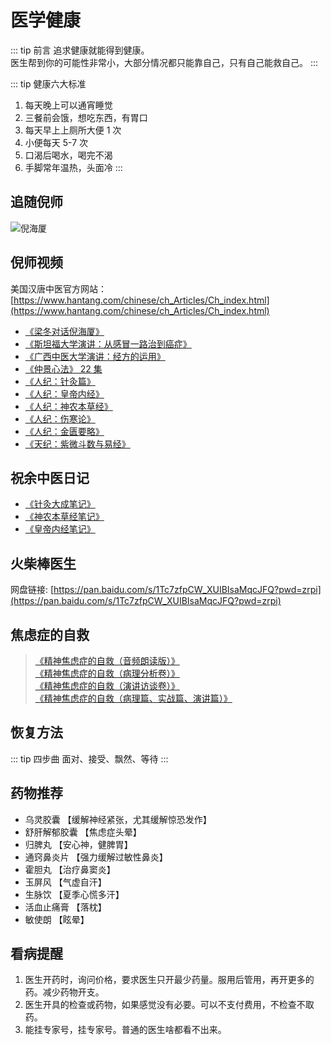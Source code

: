 # 医学健康

::: tip 前言
追求健康就能得到健康。  
医生帮到你的可能性非常小，大部分情况都只能靠自己，只有自己能救自己。
:::

::: tip 健康六大标准

1. 每天晚上可以通宵睡觉
2. 三餐前会饿，想吃东西，有胃口
3. 每天早上上厕所大便 1 次
4. 小便每天 5-7 次
5. 口渴后喝水，喝完不渴
6. 手脚常年温热，头面冷
   :::

## 追随倪师

![倪海厦](/nhx/nihaixia.png)

## 倪师视频

美国汉唐中医官方网站：[https://www.hantang.com/chinese/ch_Articles/Ch_index.html](https://www.hantang.com/chinese/ch_Articles/Ch_index.html)

- [《梁冬对话倪海厦》](https://www.ximalaya.com/album/30705544)
- [《斯坦福大学演讲：从感冒一路治到癌症》](https://www.bilibili.com/video/BV1K14y1T7LW/)
- [《广西中医大学演讲：经方的运用》](https://www.bilibili.com/video/BV17k4y1j7Cj/)
- [《仲景心法》 22 集](https://www.bilibili.com/video/BV1dD4y1s7TT/)
- [《人纪：针灸篇》](https://www.bilibili.com/video/BV1bd4y1F7Zo/)
- [《人纪：皇帝内经》](https://www.bilibili.com/video/BV1NM4y1M7yK/)
- [《人纪：神农本草经》](https://www.bilibili.com/video/BV1T44y1o7SL/)
- [《人纪：伤寒论》](https://www.bilibili.com/video/BV1ov4y1v7ap/)
- [《人纪：金匮要略》](https://www.bilibili.com/video/BV1uD4y1W7FS/)
- [《天纪：紫微斗数与易经》](https://www.bilibili.com/video/BV1Wd4y1t7uD/)

## 祝余中医日记

-  [《针灸大成笔记》](https://zhuanlan.zhihu.com/p/594439538)
-  [《神农本草经笔记》](https://zhuanlan.zhihu.com/p/12839943379)
-  [《皇帝内经笔记》](https://zhuanlan.zhihu.com/p/1723018433)

## 火柴棒医生

网盘链接: [https://pan.baidu.com/s/1Tc7zfpCW_XUIBIsaMqcJFQ?pwd=zrpi](https://pan.baidu.com/s/1Tc7zfpCW_XUIBIsaMqcJFQ?pwd=zrpi)  

## 焦虑症的自救

> [《精神焦虑症的自救（音频朗读版）》](https://jasonbai008.github.io/selfhelp)  
> [《精神焦虑症的自救（病理分析卷）》](https://jasonbai008.github.io/selfhelp/pdf/anxiety1.pdf)  
> [《精神焦虑症的自救（演讲访谈卷）》](https://jasonbai008.github.io/selfhelp/pdf/anxiety2.pdf)  
> [《精神焦虑症的自救（病理篇、实战篇、演讲篇）》](https://jasonbai008.github.io/selfhelp/pdf/anxiety.pdf)

## 恢复方法

::: tip 四步曲
面对、接受、飘然、等待
:::

## 药物推荐

- 乌灵胶囊 【缓解神经紧张，尤其缓解惊恐发作】
- 舒肝解郁胶囊 【焦虑症头晕】
- 归脾丸 【安心神，健脾胃】
- 通窍鼻炎片 【强力缓解过敏性鼻炎】
- 霍胆丸 【治疗鼻窦炎】
- 玉屏风 【气虚自汗】
- 生脉饮 【夏季心慌多汗】
- 活血止痛膏 【落枕】
- 敏使朗 【眩晕】


## 看病提醒

1. 医生开药时，询问价格，要求医生只开最少药量。服用后管用，再开更多的药。减少药物开支。
2. 医生开具的检查或药物，如果感觉没有必要。可以不支付费用，不检查不取药。
3. 能挂专家号，挂专家号。普通的医生啥都看不出来。
